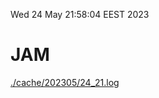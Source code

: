 Wed 24 May 21:58:04 EEST 2023
# JAM
<a href='./cache/202305/24_21.log'>./cache/202305/24_21.log</a>
